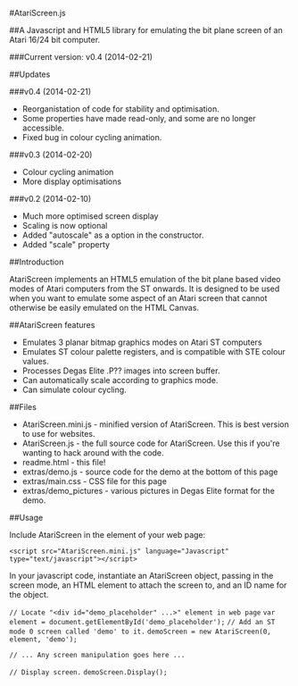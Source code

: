 #AtariScreen.js

##A Javascript and HTML5 library for emulating the bit plane screen of an Atari 16/24 bit computer.

###Current version: v0.4 (2014-02-21)

##Updates

###v0.4 (2014-02-21)

* Reorganistation of code for stability and optimisation.
* Some properties have made read-only, and some are no longer accessible.
* Fixed bug in colour cycling animation.

###v0.3 (2014-02-20)

* Colour cycling animation
* More display optimisations

###v0.2 (2014-02-10)

* Much more optimised screen display
* Scaling is now optional
* Added "autoscale" as a option in the constructor.
* Added "scale" property

##Introduction

AtariScreen implements an HTML5 emulation of the bit plane based video modes of Atari computers from the ST onwards. 
It is designed to be used when you want to emulate some aspect of an Atari screen that cannot otherwise be easily 
emulated on the HTML Canvas.

##AtariScreen features

* Emulates 3 planar bitmap graphics modes on Atari ST computers
* Emulates ST colour palette registers, and is compatible with STE colour values.
* Processes Degas Elite .P?? images into screen buffer.
* Can automatically scale according to graphics mode.
* Can simulate colour cycling.

##Files

* AtariScreen.mini.js - minified version of AtariScreen. This is best version to use for websites.
* AtariScreen.js - the full source code for AtariScreen. Use this if you're wanting to hack around with the code.
* readme.html - this file!
* extras/demo.js - source code for the demo at the bottom of this page
* extras/main.css - CSS file for this page
* extras/demo_pictures - various pictures in Degas Elite format for the demo.

##Usage

Include AtariScreen in the <head> element of your web page:

  `<script src="AtariScreen.mini.js" language="Javascript" type="text/javascript"></script>`

In your javascript code, instantiate an AtariScreen object, passing in the screen mode, an HTML element to attach the screen to, and an ID name for the object.

  `// Locate "<div id="demo_placeholder" ...>" element in web page`
  `var element = document.getElementById('demo_placeholder');`
  `// Add an ST mode 0 screen called 'demo' to it.`
  `demoScreen = new AtariScreen(0, element, 'demo');`

  `// ... Any screen manipulation goes here ...`

  `// Display screen.`
  `demoScreen.Display();`
  

  

